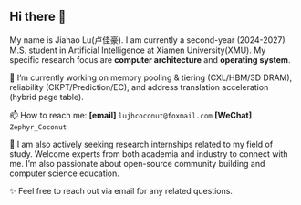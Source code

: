 ## Hi there 👋

My name is Jiahao Lu(卢佳豪). I am currently a second-year (2024-2027) M.S. student in Artificial Intelligence at Xiamen University(XMU). My specific research focus are **computer architecture** and **operating system**.

🔭 I’m currently working on memory pooling & tiering (CXL/HBM/3D DRAM), reliability (CKPT/Prediction/EC), ​​and address translation acceleration​​ (hybrid page table).

📫 How to reach me: **[email]** `lujhcoconut@foxmail.com`  **[WeChat]** `Zephyr_Coconut`

🤔 I am also actively seeking research internships related to my field of study. Welcome experts from both academia and industry to connect with me. I’m also passionate about open-source community building and computer science education.

✨ Feel free to reach out via email for any related questions.
<!--
**LujhCoconut/LujhCoconut** is a ✨ _special_ ✨ repository because its `README.md` (this file) appears on your GitHub profile.

Here are some ideas to get you started:

- 🔭 I’m currently working on ...
- 🌱 I’m currently learning ...
- 👯 I’m looking to collaborate on ...
- 🤔 I’m looking for help with ...
- 💬 Ask me about ...
- 📫 How to reach me: ...
- 😄 Pronouns: ...
- ⚡ Fun fact: ...
-->
